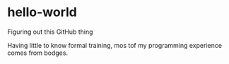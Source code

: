 # hello-world
Figuring out this GitHub thing

Having little to know formal training, mos tof my programming experience comes from bodges.
